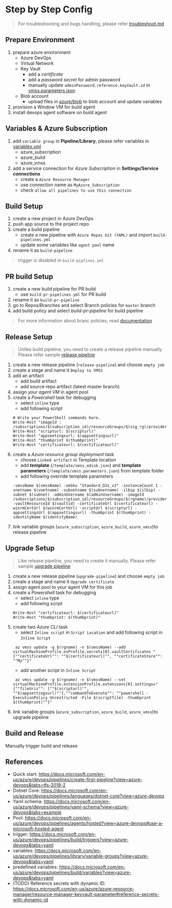 # Step by Step Config

> For troubleshooting and bugs handling, please refer [troubleshoot.md](./troubleshoot.md)

## Prepare Environment

1. prepare azure environment
    - Azure DevOps
    - Virtual Network
    - Key Vault
        - add a _certificate_
        - add a _password secret_ for admin password
        - manually update `adminPassword.reference.keyVault.id` in [vmss.parameters.json](./template/vmss.parameters.json)
    - Blob account
        - upload files in [azure/blob](./azure/blob/) to blob account and update variables
2. provision a Window VM for build agent
3. install devops agent software on build agent

## Variables & Azure Subscription

1. add `variable group` in __Pipeline/Library__, please refer variables in [variables.yml](./pipeline/variables.yml)
    - azure_subscription
    - azure_build
    - azure_vmss
2. add a service connection for _Azure Subscription_ in __Settings/Service connections__
    - create a `Azure Resource Manager`
    - use connection name as `MyAzure_Subscription`
    - check `allow all pipelines to use this connection`

## Build Setup

1. create a new project in Azure DevOps
2. push app source to the project repo
3. create a build pipeline
    - create a new pipeline with `Azure Repos Git (YAML)` and import `build-pipelines.yml`
    - update some variables like `agent pool` name
4. rename it as `build-pipeline`

> trigger is disabled in `build-piplines.yml` 

## PR build Setup

1. create a new build pipeline for PR build
    - use `build-pr-pipelines.yml` for PR build
2. rename it as `build-pr-pipeline`
3. go to Repos/Branches and select Branch policies for `master` branch
4. add build policy and select _build-pr-pipeline_ for build pipeline

> For more information about branc policies, read [documentation](https://docs.microsoft.com/en-us/azure/devops/repos/git/branch-policies?view=azure-devops)


## Release Setup

> Unlike build pipeline, you need to create a release pipeline manually. Please refer sample [release pipeline](./pipeline/release-pipeline-sample.yml)

1. create a new release pipeline (`release-pipeline`) and choose `empty job`
2. create a stage and name it `Deploy to VMSS`
3. add an artifact
    - add build artifact
    - add source repo artifact (latest master branch)
4. assign _your agent VM_ in agent pool
5. create a _Powershell_ task for debugging
    - select `inline` type
    - add following script
    ```
    # Write your PowerShell commands here.
    Write-Host "imageId : /subscriptions/$(subscription_id)/resourceGroups/$(sig_rg)/providers/Microsoft.Compute/galleries/$(sig_name)/images/$(sig_prefix)-$(Build.BuildId)/versions/1.0.$(Build.BuildId)"
    Write-Host "scripturl: $(scripturl)" 
    Write-Host "appseetingsurl: $(appsettingsurl)"
    Write-Host "thumbprint $(thumbprint)"
    Write-Host "certificateurl: $(certificateurl)"
    ``` 
6. create a _Azure resource group deployment_ task
    - choose `Linked artifact` in Template location
    - add __template__ (`/template/vmss_edisk.json`) and __template parameters__ (`/template/vmss.parameters.json`) from template folder
    - add following override template parameters
    ```
    -vmssName $(vmssName) -vmSku "Standard_D2s_v3" -instanceCount 1 -vnetname $(vnetname) -subnetname $(subnetname) -ilbip $(ilbip) -subnet $(subnet) -adminUsername $(adminUsername) -imageId /subscriptions/$(subscription_id)/resourceGroups/$(rgname)/providers/Microsoft.Compute/images/app$(Build.BuildId) -vaultResourceId $(vaultid) -certificateUrl $(certificateurl) -winrmCertUrl $(winrmCertUrl) -scriptUrl $(scripturl) -appsettingsUrl $(appsettingsurl) -thumbprint $(thumbprint) -identityName $(identityName)
    ```
7. link variable groups (`azure_subscription`, `azure_build`, `azure_vmss`)to release pipeline

## Upgrade Setup

> Like release pipeline, you need to create it manually. Please refer sample [upgrade pipeline](./pipeline/upgrade-pipeline-sample.yml)

1. create a new release pipeline (`upgrade-pipeline`) and choose `empty job`
2. create a stage and name it `Upgrade certificate`
3. assign agent pool to your agent VM for this job
4. create a _Powershell_ task for debugging
    - select `inline` type
    - add following script
    ```
    Write-Host "certificateurl: $(certificateurl)"
    Write-Host "thumbprint: $(thumbprint)"
    ```
5. create two _Azure CLI_ task
   - select `Inline script` in `Script Location` and add following script in `Inline Script`  
   ```
    az vmss update -g $(rgname) -n $(vmssName) --add virtualMachineProfile.osProfile.secrets[0].vaultCertificates "{""certificateUrl"": ""$(certificateurl)"", ""certificateStore"": ""My""}"
   ```
   - add another script in `Inline Script`
   ```
    az vmss update -g $(rgname) -n $(vmssName) --set virtualMachineProfile.extensionProfile.extensions[0].settings="{""fileUris"": [""$(scripturl)"", ""$(appsettingsurl)""],""commandToExecute"": ""powershell -ExecutionPolicy Unrestricted -File $(scriptfile) -thumbprint $(thumbprint)""}"
   ```
6. link variable groups (`azure_subscription`, `azure_build`, `azure_vmss`)to upgrade pipeline

## Build and Release

Manually trigger build and release

## References

  - Quick start: https://docs.microsoft.com/en-us/azure/devops/pipelines/create-first-pipeline?view=azure-devops&tabs=tfs-2018-2
  - Dotnet Core: https://docs.microsoft.com/en-us/azure/devops/pipelines/languages/dotnet-core?view=azure-devops
  - Yaml schema: https://docs.microsoft.com/en-us/azure/devops/pipelines/yaml-schema?view=azure-devops&tabs=example
  - Pool: https://docs.microsoft.com/en-us/azure/devops/pipelines/agents/hosted?view=azure-devops#use-a-microsoft-hosted-agent
  - trigger: https://docs.microsoft.com/en-us/azure/devops/pipelines/build/triggers?view=azure-devops&tabs=yaml
  - variables: https://docs.microsoft.com/en-us/azure/devops/pipelines/library/variable-groups?view=azure-devops&tabs=yaml
  - predefined variables: https://docs.microsoft.com/en-us/azure/devops/pipelines/build/variables?view=azure-devops&tabs=yaml
  - (TODO) Reference secrets with dynamic ID: https://docs.microsoft.com/en-us/azure/azure-resource-manager/resource-manager-keyvault-parameter#reference-secrets-with-dynamic-id